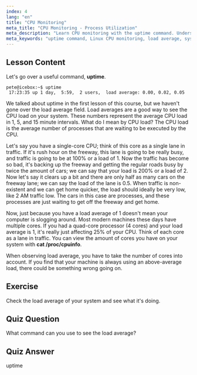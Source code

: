 ```yaml
---
index: 4
lang: "en"
title: "CPU Monitoring"
meta_title: "CPU Monitoring - Process Utilization"
meta_description: "Learn CPU monitoring with the uptime command. Understand load average, CPU usage, and how to interpret system performance for Linux beginners."
meta_keywords: "uptime command, Linux CPU monitoring, load average, system performance, Linux tutorial, beginner guide"
---
```


## Lesson Content

Let's go over a useful command, **uptime**.

```
pete@icebox:~$ uptime
 17:23:35 up 1 day,  5:59,  2 users,  load average: 0.00, 0.02, 0.05
```

We talked about uptime in the first lesson of this course, but we haven't gone over the load average field. Load averages are a good way to see the CPU load on your system. These numbers represent the average CPU load in 1, 5, and 15 minute intervals. What do I mean by CPU load? The CPU load is the average number of processes that are waiting to be executed by the CPU.

Let's say you have a single-core CPU; think of this core as a single lane in traffic. If it's rush hour on the freeway, this lane is going to be really busy, and traffic is going to be at 100% or a load of 1. Now the traffic has become so bad, it's backing up the freeway and getting the regular roads busy by twice the amount of cars; we can say that your load is 200% or a load of 2. Now let's say it clears up a bit and there are only half as many cars on the freeway lane; we can say the load of the lane is 0.5. When traffic is non-existent and we can get home quicker, the load should ideally be very low, like 2 AM traffic low. The cars in this case are processes, and these processes are just waiting to get off the freeway and get home.

Now, just because you have a load average of 1 doesn't mean your computer is slogging around. Most modern machines these days have multiple cores. If you had a quad-core processor (4 cores) and your load average is 1, it's really just affecting 25% of your CPU. Think of each core as a lane in traffic. You can view the amount of cores you have on your system with **cat /proc/cpuinfo**.

When observing load average, you have to take the number of cores into account. If you find that your machine is always using an above-average load, there could be something wrong going on.

## Exercise

Check the load average of your system and see what it's doing.

## Quiz Question

What command can you use to see the load average?

## Quiz Answer

uptime
